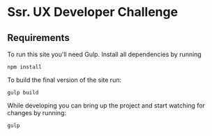 # Ssr. UX Developer Challenge

## Requirements
To run this site you'll need Gulp. Install all dependencies by running
```
npm install
```

To build the final version of the site run:
```
gulp build
```
While developing you can bring up the project and start watching for changes by running:
```
gulp
```
